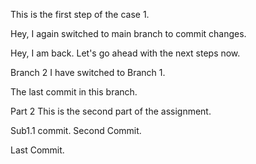 This is the first step of the case 1.

Hey, I again switched to main branch to commit changes.

Hey, I am back. Let's go ahead with the next steps now.

Branch 2
I have switched to Branch 1.

The last commit in this branch.


Part 2
This is the second part of the assignment. 

Sub1.1 commit.
Second Commit.

Last Commit.